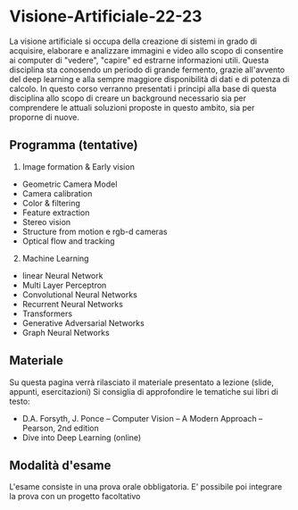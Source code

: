 # Visione-Artificiale-22-23

La visione artificiale si occupa della creazione di sistemi in grado di acquisire, elaborare e analizzare immagini e video allo scopo di consentire ai computer di "vedere", "capire" ed  estrarne informazioni utili.
Questa disciplina sta conosendo un periodo di grande fermento, grazie all'avvento del deep learning e alla sempre maggiore disponibilità di dati e di potenza di calcolo.
In questo corso verranno presentati i principi alla base di questa disciplina allo scopo di creare un background necessario sia per comprendere le attuali soluzioni proposte in questo ambito, sia per proporne di nuove.


## Programma (tentative)

1.	Image formation & Early vision
  - Geometric Camera Model
  - Camera calibration
  -	Color & filtering
  - Feature extraction
  - Stereo vision
  -	Structure from motion e rgb-d cameras  
  - Optical flow and tracking

2. Machine Learning 
  - linear Neural Network 
  - Multi Layer Perceptron
  - Convolutional Neural Networks
  - Recurrent Neural Networks
  - Transformers
  - Generative Adversarial Networks 
  - Graph Neural Networks
  
  ## Materiale
  
  Su questa pagina verrà rilasciato il materiale presentato a lezione (slide, appunti, esercitazioni)
  Si consiglia di approfondire le tematiche sui libri di testo:
  
  - D.A. Forsyth, J. Ponce   –   Computer Vision – A Modern Approach   –   Pearson, 2nd edition
  - Dive into Deep Learning (online)
  
  
  ## Modalità d'esame
  
  L'esame consiste in una prova orale obbligatoria. E' possibile poi integrare la prova con un progetto facoltativo

